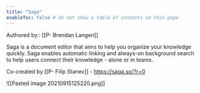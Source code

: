 ```yaml
---
title: "Saga"
enableToc: false # do not show a table of contents on this page
---
```

Authored by:: [[P- Brendan Langen]]

Saga is a document editor that aims to help you organize your knowledge quickly. Saga enables automatic linking and always-on background search to help users connect their knowledge - alone or in teams. 

Co-created by [[P- Filip Stanev]] - https://saga.so/?r=0

![[Pasted image 20210915125220.png]]